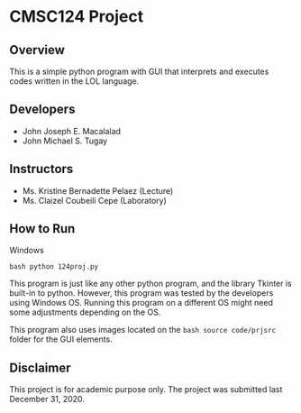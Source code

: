 # CMSC124 Project

## Overview
This is a simple python program with GUI that interprets and executes codes written in the LOL language.

## Developers
- John Joseph E. Macalalad  
- John Michael S. Tugay

## Instructors
- Ms. Kristine Bernadette Pelaez (Lecture)
- Ms. Claizel Coubeili Cepe (Laboratory)

## How to Run

Windows

`bash
python 124proj.py
`

This program is just like any other python program, and the library Tkinter is built-in to python. However, this program was tested by the developers using Windows OS. Running this program on a different OS might need some adjustments depending on the OS.

This program also uses images located on the `bash
source code/prjsrc
` folder for the GUI elements.

## Disclaimer
This project is for academic purpose only. The project was submitted last December 31, 2020.
